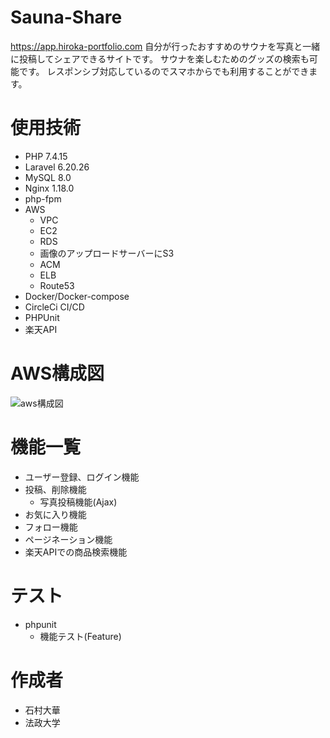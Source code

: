 # Sauna-Share
<https://app.hiroka-portfolio.com>
自分が行ったおすすめのサウナを写真と一緒に投稿してシェアできるサイトです。
サウナを楽しむためのグッズの検索も可能です。
レスポンシブ対応しているのでスマホからでも利用することができます。

# 使用技術
- PHP 7.4.15
- Laravel 6.20.26
- MySQL 8.0
- Nginx 1.18.0
- php-fpm
- AWS
  - VPC
  - EC2
  - RDS
  - 画像のアップロードサーバーにS3
  - ACM
  - ELB
  - Route53
- Docker/Docker-compose
- CircleCi CI/CD
- PHPUnit
- 楽天API

# AWS構成図
![aws構成図](https://user-images.githubusercontent.com/70800437/119453408-5d0d3480-bd72-11eb-9dcb-87a1dc7c1215.jpg)

# 機能一覧
- ユーザー登録、ログイン機能
- 投稿、削除機能
  - 写真投稿機能(Ajax)
- お気に入り機能
- フォロー機能
- ページネーション機能
- 楽天APIでの商品検索機能

# テスト
- phpunit
  - 機能テスト(Feature)

# 作成者
- 石村大華
- 法政大学